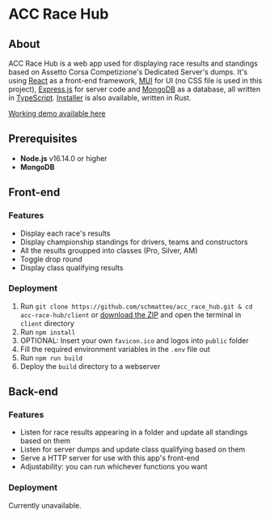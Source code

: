 # ACC Race Hub

## About

ACC Race Hub is a web app used for displaying race results and standings based on Assetto Corsa Competizione's Dedicated Server's dumps.
It's using [React](https://reactjs.org/) as a front-end framework, [MUI](https://mui.com/) for UI (no CSS file is used in this project), [Express.js](https://expressjs.com/) for server code and [MongoDB](https://www.mongodb.com/) as a database, all written in [TypeScript](https://www.typescriptlang.org/). [Installer](https://github.com/schmatteo/acc-race-hub-installer) is also available, written in Rust.

[Working demo available here](https://schmaldeo.github.io/bskithub/)

## Prerequisites

- **Node.js** v16.14.0 or higher
- **MongoDB**

## Front-end

### Features

- Display each race's results
- Display championship standings for drivers, teams and constructors
- All the results groupped into classes (Pro, Silver, AM)
- Toggle drop round
- Display class qualifying results

### Deployment

1. Run `git clone https://github.com/schmatteo/acc_race_hub.git & cd acc-race-hub/client` or [download the ZIP](https://github.com/schmatteo/acc-race-hub/archive/refs/heads/master.zip) and open the terminal in `client` directory
1. Run `npm install`
1. OPTIONAL: Insert your own `favicon.ico` and logos into `public` folder
1. Fill the required environment variables in the `.env` file out
1. Run `npm run build`
1. Deploy the `build` directory to a webserver

## Back-end

### Features

- Listen for race results appearing in a folder and update all standings based on them
- Listen for server dumps and update class qualifying based on them
- Serve a HTTP server for use with this app's front-end
- Adjustability: you can run whichever functions you want

### Deployment

Currently unavailable.
